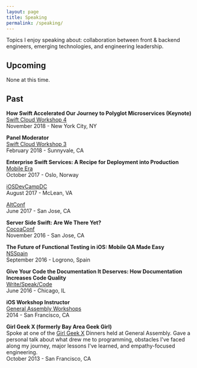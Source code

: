 ```yaml
---
layout: page
title: Speaking
permalink: /speaking/
---
```


Topics I enjoy speaking about: collaboration between front & backend engineers, emerging technologies, and engineering leadership.

## Upcoming
None at this time.

## Past
**How Swift Accelerated Our Journey to Polyglot Microservices (Keynote)**<br>
[Swift Cloud Workshop 4](https://twitter.com/swiftcloudshop?lang=en)<br>
November 2018 - New York City, NY<br>

**Panel Moderator**<br>
[Swift Cloud Workshop 3](https://twitter.com/swiftcloudshop?lang=en)<br>
February 2018 - Sunnyvale, CA<br>

**Enterprise Swift Services: A Recipe for Deployment into Production**<br>
[Mobile Era](https://mobileera.rocks/)<br>
October 2017 - Oslo, Norway<br>

[iOSDevCampDC](https://iosdevcampdc.com/)<br>
August 2017 - McLean, VA<br>

[AltConf](http://altconf.com/)<br>
June 2017 - San Jose, CA<br>

**Server Side Swift: Are We There Yet?**<br>
[CocoaConf](https://2019.nsspain.com/)<br>
November 2016 - San Jose, CA<br>

**The Future of Functional Testing in iOS: Mobile QA Made Easy**<br>
[NSSpain](https://2019.nsspain.com/)<br>
September 2016 - Logrono, Spain<br>

**Give Your Code the Documentation It Deserves: How Documentation Increases Code Quality**<br>
[Write/Speak/Code](https://www.writespeakcode.com/#conference)<br>
June 2016 - Chicago, IL<br>

**iOS Workshop Instructor**<br>
[General Assembly Workshops](https://generalassemb.ly/instructors/tripta-gupta/1735)<br>
2014 - San Francisco, CA<br>

**Girl Geek X (formerly Bay Area Geek Girl)**<br>
Spoke at one of the [Girl Geek X](https://girlgeek.io/) Dinners held at General Assembly. Gave a personal talk about what drew me to programming, obstacles I've faced along my journey, major lessons I've learned, and empathy-focused engineering.<br>
October 2013 - San Francisco, CA<br>